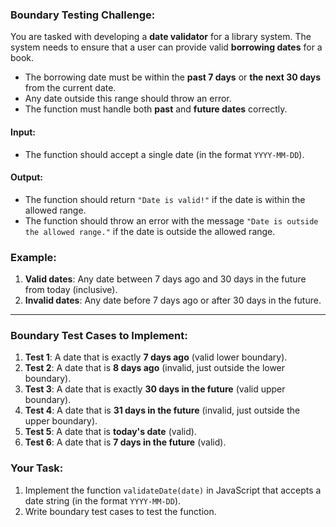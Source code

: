 ### Boundary Testing Challenge:

You are tasked with developing a **date validator** for a library system. The system needs to ensure that a user can provide valid **borrowing dates** for a book.

- The borrowing date must be within the **past 7 days** or **the next 30 days** from the current date.
- Any date outside this range should throw an error.
- The function must handle both **past** and **future dates** correctly.

#### Input:

- The function should accept a single date (in the format `YYYY-MM-DD`).

#### Output:

- The function should return `"Date is valid!"` if the date is within the allowed range.
- The function should throw an error with the message `"Date is outside the allowed range."` if the date is outside the allowed range.

### Example:

1. **Valid dates**: Any date between 7 days ago and 30 days in the future from today (inclusive).
2. **Invalid dates**: Any date before 7 days ago or after 30 days in the future.

---

### Boundary Test Cases to Implement:

1. **Test 1**: A date that is exactly **7 days ago** (valid lower boundary).
2. **Test 2**: A date that is **8 days ago** (invalid, just outside the lower boundary).
3. **Test 3**: A date that is exactly **30 days in the future** (valid upper boundary).
4. **Test 4**: A date that is **31 days in the future** (invalid, just outside the upper boundary).
5. **Test 5**: A date that is **today's date** (valid).
6. **Test 6**: A date that is **7 days in the future** (valid).

### Your Task:

1. Implement the function `validateDate(date)` in JavaScript that accepts a date string (in the format `YYYY-MM-DD`).
2. Write boundary test cases to test the function.
